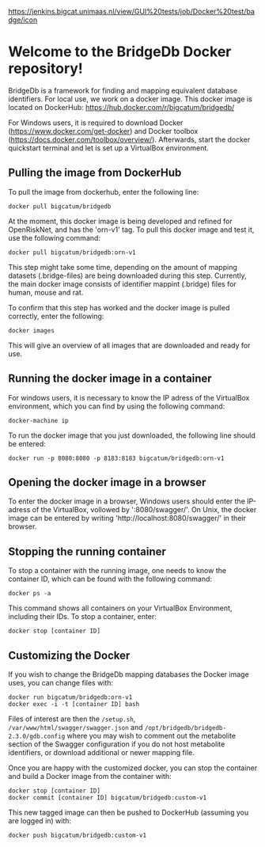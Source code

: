 https://jenkins.bigcat.unimaas.nl/view/GUI%20tests/job/Docker%20test/badge/icon

# Welcome to the BridgeDb Docker repository!

BridgeDb is a framework for finding and mapping equivalent database identifiers. For local use, we work on a docker image. This docker image is located on DockerHub: https://hub.docker.com/r/bigcatum/bridgedb/

For Windows users, it is required to download Docker (https://www.docker.com/get-docker) and Docker toolbox (https://docs.docker.com/toolbox/overview/). Afterwards, start the docker quickstart terminal and let is set up a VirtualBox environment.

## Pulling the image from DockerHub

To pull the image from dockerhub, enter the following line:

    docker pull bigcatum/bridgedb

At the moment, this docker image is being developed and refined for OpenRiskNet, and has the 'orn-v1' tag. To pull this docker image and test it, use the following command:

    docker pull bigcatum/bridgedb:orn-v1

This step might take some time, depending on the amount of mapping datasets (.bridge-files) are being downloaded during this step. Currently, the main docker image consists of identifier mappint (.bridge) files for human, mouse and rat.

To confirm that this step has worked and the docker image is pulled correctly, enter the following:

    docker images

This will give an overview of all images that are downloaded and ready for use.

## Running the docker image in a container

For windows users, it is necessary to know the IP adress of the VirtualBox environment, which you can find by using the following command:

    docker-machine ip

To run the docker image that you just downloaded, the following line should be entered:

    docker run -p 8080:8080 -p 8183:8183 bigcatum/bridgedb:orn-v1

## Opening the docker image in a browser

To enter the docker image in a browser, Windows users should enter the IP-adress of the VirtualBox, vollowed by ':8080/swagger/'. On Unix, the docker image can be entered by writing 'http://localhost:8080/swagger/' in their browser.

## Stopping the running container

To stop a container with the running image, one needs to know the container ID, which can be found with the following command:

    docker ps -a
    
This command shows all containers on your VirtualBox Environment, including their IDs. To stop a container, enter:

    docker stop [container ID]

## Customizing the Docker

If you wish to change the BridgeDb mapping databases the Docker image uses, you can change files with:

```shell
docker run bigcatum/bridgedb:orn-v1
docker exec -i -t [container ID] bash
```

Files of interest are then the `/setup.sh`, `/var/www/html/swagger/swagger.json` and
`/opt/bridgedb/bridgedb-2.3.0/gdb.config` where you may wish to comment out the metabolite
section of the Swagger configuration if you do not host metabolite identifiers,
or download additional or newer mapping file.

Once you are happy with the customized docker, you can stop the container and build a Docker image from the container with:

```shell
docker stop [container ID]
docker commit [container ID] bigcatum/bridgedb:custom-v1
```

This new tagged image can then be pushed to DockerHub (assuming you are logged in) with:

```shell
docker push bigcatum/bridgedb:custom-v1
```

